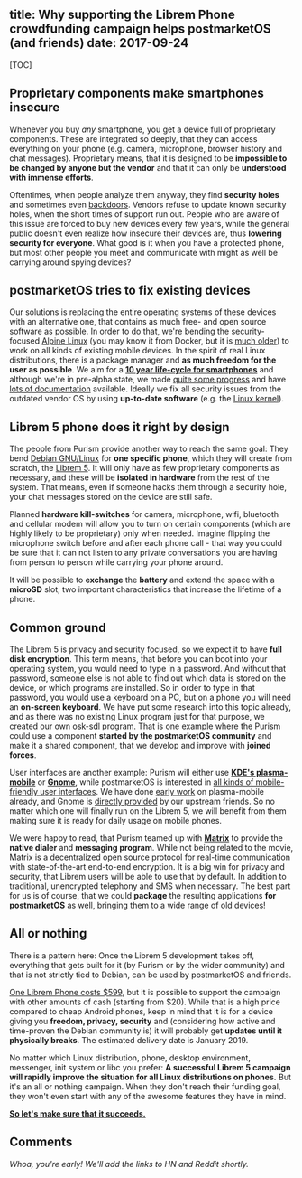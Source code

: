 title: Why supporting the Librem Phone crowdfunding campaign helps postmarketOS (and friends)
date: 2017-09-24
---

[TOC]

## Proprietary components make smartphones insecure
Whenever you buy *any* smartphone, you get a device full of proprietary components. These are integrated so deeply, that they can access everything on your phone (e.g. camera, microphone, browser history and chat messages). Proprietary means, that it is designed to be **impossible to be changed by anyone but the vendor** and that it can only be **understood with immense efforts**.

Oftentimes, when people analyze them anyway, they find **security holes** and sometimes even [backdoors](https://redmine.replicant.us/projects/replicant/wiki/SamsungGalaxyBackdoor). Vendors refuse to update known security holes, when the short times of support run out. People who are aware of this issue are forced to buy new devices every few years, while the general public doesn't even realize how insecure their devices are, thus **lowering security for everyone**. What good is it when you have a protected phone, but most other people you meet and communicate with might as well be carrying around spying devices?


## postmarketOS tries to fix existing devices
Our solutions is replacing the entire operating systems of these devices with an alternative one, that contains as much free- and open source software as possible. In order to do that, we're bending the security-focused [Alpine Linux](https://alpinelinux.org) (you may know it from Docker, but it is [much older](http://git.net/ml/linux.leaf.devel/2005-08/msg00039.html)) to work on all kinds of existing mobile devices. In the spirit of real Linux distributions, there is a package manager and **as much freedom for the user as possible**. We aim for a **[10 year life-cycle for smartphones](https://postmarketos.org/blog/2017/05/26/intro/)** and although we're in pre-alpha state, we made [quite some progress](https://postmarketos.org/blog/2017/09/03/100-days-of-postmarketos/) and have [lots of documentation](https://wiki.postmarketos.org/) available. Ideally we fix all security issues from the outdated vendor OS by using **up-to-date software** (e.g. the [Linux kernel](https://postmarketos.org/blog/2017/09/03/100-days-of-postmarketos/#mainline-kernel)).


## Librem 5 phone does it right by design
The people from Purism provide another way to reach the same goal: They bend [Debian GNU/Linux](https://debian.org) for **one specific phone**, which they will create from scratch, the [Librem 5](https://puri.sm/shop/librem-5/). It will only have as few proprietary components as necessary, and these will be **isolated in hardware** from the rest of the system. That means, even if someone hacks them through a security hole, your chat messages stored on the device are still safe.

Planned **hardware kill-switches** for camera, microphone, wifi, bluetooth and cellular modem will allow you to turn on certain components (which are highly likely to be proprietary) only when needed. Imagine flipping the microphone switch before and after each phone call - that way you could be sure that it can not listen to any private conversations you are having from person to person while carrying your phone around.

It will be possible to **exchange** the **battery** and extend the space with a **microSD** slot, two important characteristics that increase the lifetime of a phone.


## Common ground
The Librem 5 is privacy and security focused, so we expect it to have **full disk encryption**. This term means, that before you can boot into your operating system, you would need to type in a password. And without that password, someone else is not able to find out which data is stored on the device, or which programs are installed. So in order to type in that password, you would use a keyboard on a PC, but on a phone you will need an **on-screen keyboard**. We have put some research into this topic already, and as there was no existing Linux program just for that purpose, we created our own [osk-sdl](https://github.com/postmarketOS/osk-sdl) program. That is one example where the Purism could use a component **started by the postmarketOS community** and make it a shared component, that we develop and improve with **joined forces**.

User interfaces are another example: Purism will either use **[KDE's plasma-mobile](https://www.kde.org/announcements/kde-purism-librem5.php)** or **[Gnome](https://www.gnome.org/news/2017/09/gnome-foundation-partners-with-purism-to-support-its-efforts-to-build-the-librem-5-smartphone/)**, while postmarketOS is interested in [all kinds of mobile-friendly user interfaces](https://github.com/postmarketOS/pmbootstrap/issues/62). We have done [early work](https://postmarketos.org/blog/2017/09/03/100-days-of-postmarketos/#plasma-mobile-kdes-plasma-desktop-for-phones) on plasma-mobile already, and Gnome is [directly provided](https://pkgs.alpinelinux.org/packages?name=gnome*&branch=edge&repo=&arch=&maintainer=) by our upstream friends. So no matter which one will finally run on the Librem 5, we will benefit from them making sure it is ready for daily usage on mobile phones.

We were happy to read, that Purism teamed up with **[Matrix](https://matrix.org/blog/2017/08/24/the-librem-5-from-purism-a-matrix-native-smartphone/)** to provide the **native dialer** and **messaging program**. While not being related to the movie, Matrix is a decentralized open source protocol for real-time communication with state-of-the-art end-to-end encryption. It is a big win for privacy and security, that Librem users will be able to use that by default. In addition to traditional, unencrypted telephony and SMS when necessary. The best part for us is of course, that we could **package** the resulting applications **for postmarketOS** as well, bringing them to a wide range of old devices!

## All or nothing
There is a pattern here: Once the Librem 5 development takes off, everything that gets built for it (by Purism or by the wider community) and that is not strictly tied to Debian, can be used by postmarketOS and friends.

[One Librem Phone costs $599](https://puri.sm/shop/librem-5/), but it is possible to support the campaign with other amounts of cash (starting from $20). While that is a high price compared to cheap Android phones, keep in mind that it is for a device giving you **freedom, privacy, security** and (considering how active and time-proven the Debian community is) it will probably get **updates until it physically breaks**. The estimated delivery date is January 2019.

No matter which Linux distribution, phone, desktop environment, messenger, init system or libc you prefer: **A successful Librem 5 campaign will rapidly improve the situation for all Linux distributions on phones.** But it's an all or nothing campaign. When they don't reach their funding goal, they won't even start with any of the awesome features they have in mind.

**[So let's make sure that it succeeds.](https://puri.sm/shop/librem-5/)**


## Comments
*Whoa, you're early! We'll add the links to HN and Reddit shortly.*
